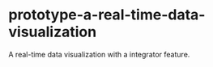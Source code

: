 # prototype-a-real-time-data-visualization
A real-time data visualization with a integrator feature.
